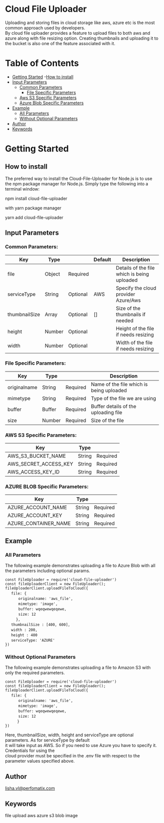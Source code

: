 # Cloud File Uploader
Uploading and storing files in cloud storage like aws, azure etc is the most common approach used by developers.  
By cloud file uploader provides a feature to upload files to both aws and azure along with file resizing option.  Creating thumbnails and uploading it to the bucket is also one of the feature associated with it.

# Table of Contents
-  [Getting Started](#getting-started)
    -[How to install](#how-to-install)
-  [Input Parameters](#input-parameters)
    -  [Common Parameters](#common-parameters)
        -  [File Specific Parameters](#file-specific-parameters)
    -  [Aws S3 Specific Parameters](#aws-s3-specific-parameters)
    -  [Azure Blob Specific Parameters](#azure-blob-specific-parameters)
-  [Example](#example)
    -  [All Parameters](#all-parameters)
    -  [Without Optional Parameters](#without-optional-parameters)
-  [Author](#author)
-  [Keywords](#keywords)


# Getting Started

## How to install
The preferred way to install the Cloud-File-Uploader for Node.js is to use the npm package manager for Node.js.   Simply type the following into a terminal window:

npm install cloud-file-uploader

with yarn package manager

yarn add cloud-file-uploader

## Input Parameters

### Common Parameters:

| Key             |   Type      |                |      Default   |               Description                   |       
------------------|-------------|----------------|----------------|---------------------------------------------|
 file            |   Object    |    Required    |                | Details of the file which is being uploaded |
 serviceType     |   String    |    Optional    |      AWS       | Specify the cloud provider Azure/Aws        |
 thumbnailSize   |   Array     |    Optional    |      []        | Size of the thumbnails if needed            |
 height          |   Number    |    Optional    |                | Height of the file if needs resizing        |
 width           |   Number    |    Optional    |                | Width of the file if needs resizing         |


### File Specific Parameters:

| Key             |   Type      |                |             Description                           |       
------------------|-------------|----------------|---------------------------------------------------|
 originalname    |   String    |    Required    |     Name of the file which is being uploaded      |
 mimetype        |   String    |    Required    |     Type of the file we are using                 |
 buffer          |   Buffer    |    Required    |     Buffer details of the uploading file          |
 size            |   Number    |    Required    |     Size of the file                              |


### AWS S3 Specific Parameters:

| Key                   | Type   |                     |
|-----------------------|--------|---------------------|
AWS_S3_BUCKET_NAME      | String |    Required         |
AWS_SECRET_ACCESS_KEY   | String |    Required         |
AWS_ACCESS_KEY_ID       | String |    Required         |


### AZURE BLOB Specific Parameters:

| Key                   |  Type    |                     |
|-----------------------|----------|---------------------|
 AZURE_ACCOUNT_NAME     | String   | Required         
 AZURE_ACCOUNT_KEY      |  String  |   Required         
 AZURE_CONTAINER_NAME   |  String  |   Required         


## Example
### All Parameters
The following example demonstrates uploading a file to Azure Blob with all the parameters including optional params.
 
`const FileUploader = require('cloud-file-uploader')  `  
`const fileUploaderClient = new FileUploader();  `  
`fileUploaderClient.uploadFileToCloud({  `  
&nbsp;&nbsp;&nbsp;&nbsp;&nbsp;`file: {  `  
        &nbsp;&nbsp;&nbsp;&nbsp;&nbsp;&nbsp;&nbsp;&nbsp;&nbsp;&nbsp;&nbsp;` originalname: 'aws_file',  `  
        &nbsp;&nbsp;&nbsp;&nbsp;&nbsp;&nbsp;&nbsp;&nbsp;&nbsp;&nbsp;&nbsp;`mimetype: 'image',  `  
        &nbsp;&nbsp;&nbsp;&nbsp;&nbsp;&nbsp;&nbsp;&nbsp;&nbsp;&nbsp;&nbsp;`buffer: wqeqwewqeqewe,  `  
        &nbsp;&nbsp;&nbsp;&nbsp;&nbsp;&nbsp;&nbsp;&nbsp;&nbsp;&nbsp;&nbsp;`size: 12  `  
&nbsp;&nbsp;&nbsp;&nbsp;&nbsp;&nbsp;&nbsp;&nbsp;&nbsp;`},  `  
&nbsp;&nbsp;&nbsp;&nbsp;&nbsp;`thumbnailSize : [400, 600],  `  
&nbsp;&nbsp;&nbsp;&nbsp;&nbsp;`width : 200,  `  
&nbsp;&nbsp;&nbsp;&nbsp;&nbsp;`height : 400  `  
&nbsp;&nbsp;&nbsp;&nbsp;&nbsp;`serviceType: 'AZURE'  `  
`})  `  

### Without Optional Parameters
The following example demonstrates  uploading a file to Amazon S3 with only the required parameters.
 
`const FileUploader = require('cloud-file-uploader')  `  
`const fileUploaderClient = new FileUploader();  `  
`fileUploaderClient.uploadFileToCloud({  `  
&nbsp;&nbsp;&nbsp;&nbsp;&nbsp;`file: {  `  
&nbsp;&nbsp;&nbsp;&nbsp;&nbsp;&nbsp;&nbsp;&nbsp;&nbsp;&nbsp;&nbsp;`originalname: 'aws_file',  `  
&nbsp;&nbsp;&nbsp;&nbsp;&nbsp;&nbsp;&nbsp;&nbsp;&nbsp;&nbsp;&nbsp;`mimetype: 'image',  `  
&nbsp;&nbsp;&nbsp;&nbsp;&nbsp;&nbsp;&nbsp;&nbsp;&nbsp;&nbsp;&nbsp;`buffer: wqeqwewqeqewe,  `  
&nbsp;&nbsp;&nbsp;&nbsp;&nbsp;&nbsp;&nbsp;&nbsp;&nbsp;&nbsp;&nbsp;`size: 12  `  
&nbsp;&nbsp;&nbsp;&nbsp;&nbsp;&nbsp;&nbsp;&nbsp;&nbsp;    `}  `  
`})  `  

Here, thumbnailSize, width, height and serviceType are optional parameters. As for serviceType by default  
it will take input as AWS. So if you need to use Azure you have to specify it. Credentials for using the   
cloud provider must be specified in the .env file with respect to the parameter values specified above.

## Author
lisha.vl@perfomatix.com

## Keywords
file upload aws azure s3 blob image